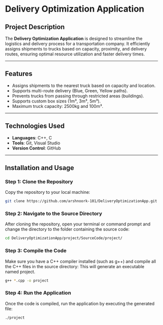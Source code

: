 # **Delivery Optimization Application**

## **Project Description**
The **Delivery Optimization Application** is designed to streamline the logistics and delivery process for a transportation company. It efficiently assigns shipments to trucks based on capacity, proximity, and delivery routes, ensuring optimal resource utilization and faster delivery times.

---

## **Features**
- Assigns shipments to the nearest truck based on capacity and location.
- Supports multi-route delivery (Blue, Green, Yellow paths).
- Prevents trucks from passing through restricted areas (buildings).
- Supports custom box sizes (1m³, 3m³, 5m³).
- Maximum truck capacity: 2500kg and 100m³.

---

## **Technologies Used**
- **Languages**: C++, C
- **Tools**: Git, Visual Studio
- **Version Control**: GitHub

---

## **Installation and Usage**

### **Step 1: Clone the Repository**
Copy the repository to your local machine:

```bash
git clone https://github.com/arshnoork-101/DeliveryOptimizationApp.git
```

### **Step 2: Navigate to the Source Directory**
After cloning the repository, open your terminal or command prompt and change the directory to the folder containing the source code:
```bash
cd DeliveryOptimizationApp/project/SourceCode/project/
```

### **Step 3: Compile the Code**
Make sure you have a C++ compiler installed (such as g++) and compile all the C++ files in the source directory:
This will generate an executable named project.
```bash
g++ *.cpp -o project
```

### **Step 4: Run the Application**
Once the code is compiled, run the application by executing the generated file:
```
./project
```

